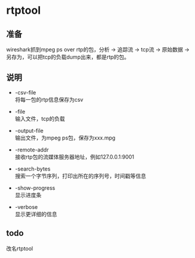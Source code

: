# rtptool

## 准备
wireshark抓到mpeg ps over rtp的包，分析 -> 追踪流 -> tcp流 -> 原始数据 -> 另存为，可以把tcp的负载dump出来，都是rtp的包。

## 说明
- -csv-file  
将每一包的rtp信息保存为csv

- -file  
输入文件，tcp的负载

- -output-file  
输出文件，为mpeg ps包，保存为xxx.mpg

- -remote-addr  
接收rtp包的流媒体服务器地址，例如127.0.0.1:9001

- -search-bytes  
搜索一个字节序列，打印出所在的序列号，时间戳等信息

- -show-progress  
显示进度条

-  -verbose  
显示更详细的信息

## todo
改名rtptool
